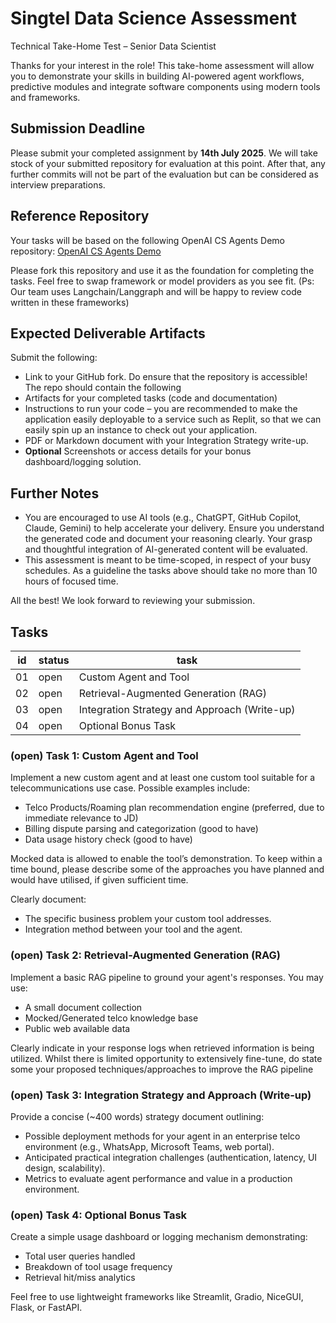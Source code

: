 # Singtel Data Science Assessment
Technical Take-Home Test – Senior Data Scientist

Thanks for your interest in the role! This take-home assessment will allow you to demonstrate your skills in building AI-powered agent workflows, predictive modules and integrate software components using modern tools and frameworks.

## Submission Deadline
Please submit your completed assignment by **14th July 2025**. We will take stock of your submitted repository for evaluation at this point. After that, any further commits will not be part of the evaluation but can be considered as interview preparations.

## Reference Repository
Your tasks will be based on the following OpenAI CS Agents Demo repository: [OpenAI CS Agents Demo](https://github.com/openai/openai-cs-agents-demo)

Please fork this repository and use it as the foundation for completing the tasks. Feel free to swap framework or model providers as you see fit. (Ps: Our team uses Langchain/Langgraph and will be happy to review code written in these frameworks)

## Expected Deliverable Artifacts
Submit the following:

- Link to your GitHub fork. Do ensure that the repository is accessible! The repo should contain the following
- Artifacts for your completed tasks (code and documentation)
- Instructions to run your code – you are recommended to make the application easily deployable to a service such as Replit, so that we can easily spin up an instance to check out your application.
- PDF or Markdown document with your Integration Strategy write-up. 
- **Optional** Screenshots or access details for your bonus dashboard/logging solution.

## Further Notes

-	You are encouraged to use AI tools (e.g., ChatGPT, GitHub Copilot, Claude, Gemini) to help accelerate your delivery. Ensure you understand the generated code and document your reasoning clearly. Your grasp and thoughtful integration of AI-generated content will be evaluated.
-	This assessment is meant to be time-scoped, in respect of your busy schedules. As a guideline the tasks above should take no more than 10 hours of focused time.

All the best! We look forward to reviewing your submission.

## Tasks

| id | status | task |
| -- | -- | -- |
| 01 | open | Custom Agent and Tool |
| 02 | open | Retrieval-Augmented Generation (RAG) |
| 03 | open | Integration Strategy and Approach (Write-up) |
| 04 | open | Optional Bonus Task |

### (open) Task 1: Custom Agent and Tool
Implement a new custom agent and at least one custom tool suitable for a telecommunications use case. Possible examples include:

- Telco Products/Roaming plan recommendation engine (preferred, due to immediate relevance to JD)
- Billing dispute parsing and categorization (good to have)
- Data usage history check (good to have)

Mocked data is allowed to enable the tool’s demonstration. To keep within a time bound, please describe some of the approaches you have planned and would have utilised, if given sufficient time.

Clearly document:

- The specific business problem your custom tool addresses.
- Integration method between your tool and the agent.

### (open) Task 2: Retrieval-Augmented Generation (RAG)
Implement a basic RAG pipeline to ground your agent's responses. You may use:

- A small document collection
- Mocked/Generated telco knowledge base 
- Public web available data

Clearly indicate in your response logs when retrieved information is being utilized. Whilst there is limited opportunity to extensively fine-tune, do state some your proposed techniques/approaches to improve the RAG pipeline

### (open) Task 3: Integration Strategy and Approach (Write-up)
Provide a concise (~400 words) strategy document outlining:

- Possible deployment methods for your agent in an enterprise telco environment (e.g., WhatsApp, Microsoft Teams, web portal).
- Anticipated practical integration challenges (authentication, latency, UI design, scalability).
- Metrics to evaluate agent performance and value in a production environment.

### (open) Task 4: Optional Bonus Task
Create a simple usage dashboard or logging mechanism demonstrating:

- Total user queries handled
- Breakdown of tool usage frequency
- Retrieval hit/miss analytics

Feel free to use lightweight frameworks like Streamlit, Gradio, NiceGUI, Flask, or FastAPI.